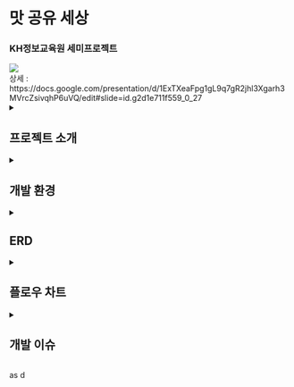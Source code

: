 # 맛 공유 세상
<h3>KH정보교육원 세미프로젝트</h3>
<img src="https://github.com/user-attachments/assets/3d304d24-0dde-42c5-ab06-98b16e106b14">
<div>상세 : https://docs.google.com/presentation/d/1ExTXeaFpg1gL9q7gR2jhl3Xgarh3MVrcZsivqhP6uVQ/edit#slide=id.g2d1e711f559_0_27</div>

<details>
  <summary><h2>프로젝트 소개</h2></summary>
  <div>
    <ul>
      의식주 중 식에 해당되는 요식업 분야는 시대가 지남에 따라 다양하게 발전해 왔습니다. <br>
      맛있는 것이 넘쳐나는 현대 사회 맛 없는 것을 먹는것은 “인생의 낭비”라고 할 수 있겠습니다.<br>
      2024년 검색의 시대에 보다 편하고 보다 맛있는 맛집을 찾을수 있도록 도와주려 합니다.<br>
    </ul>
  </div>
</details>
<details>
  <summary><h2>개발 환경</h2></summary>
  <img src="https://github.com/user-attachments/assets/fa1b04e2-8e7b-4ba3-98b9-cf2eb05bda4d">
</details>

<details>
  <summary><h2>ERD</h2></summary>
  <img src="https://github.com/user-attachments/assets/907c5d6e-b76b-4a05-8fdb-89a6d5865578">
  <div>상세 :  https://www.erdcloud.com/d/w62yzgcXH2CLQ3GmP</div>
</details>
<details>
  <summary><h2>플로우 차트</h2></summary>
  <img src="https://github.com/user-attachments/assets/42782055-8c79-4f54-9a0d-7d503e8786d0">
  <div>상세 : https://www.figma.com/board/e1EYMNgmazvdS2oIRStXWb/Untitled?node-id=0-1&t=0JLkHgV3GB4me59j-1</div>
</details>
<details>
  <summary><h2>개발 이슈</h2></summary>
  <ol ="I">
    <li>
      <div><h3>회원가입/로그인</h3></div>
      <img src="https://github.com/user-attachments/assets/59984f64-9370-4aef-bc69-cd597efbb21b">
    </li><br>
    <li>
      <div><h3>프로시저 기능</h3></div>
      <img src="https://github.com/user-attachments/assets/4d445bf4-3813-459f-9eec-878b909398fd">
    </li><br>
    <li>
      <div><h3>JSTL 기능</h3></div>
      <img src="https://github.com/user-attachments/assets/4d445bf4-3813-459f-9eec-878b909398fd">
    </li>
</details>


as
d

